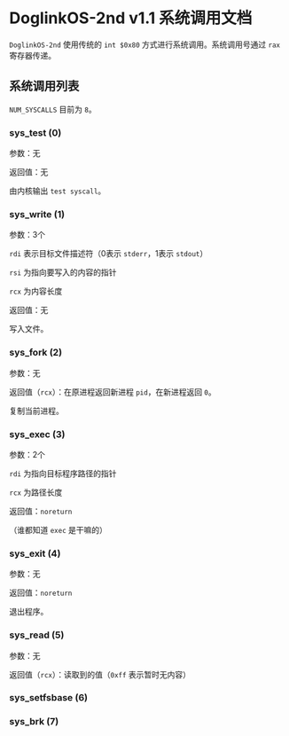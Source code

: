 # DoglinkOS-2nd v1.1 系统调用文档

`DoglinkOS-2nd` 使用传统的 `int $0x80` 方式进行系统调用。系统调用号通过 `rax` 寄存器传递。

## 系统调用列表

`NUM_SYSCALLS` 目前为 `8`。

### sys_test (0)

参数：无

返回值：无

由内核输出 `test syscall`。

### sys_write (1)

参数：3个

`rdi` 表示目标文件描述符（0表示 `stderr`，1表示 `stdout`）

`rsi` 为指向要写入的内容的指针

`rcx` 为内容长度

返回值：无

写入文件。

### sys_fork (2)

参数：无

返回值（`rcx`）：在原进程返回新进程 `pid`，在新进程返回 `0`。

复制当前进程。

### sys_exec (3)

参数：2个

`rdi` 为指向目标程序路径的指针

`rcx` 为路径长度

返回值：`noreturn`

（谁都知道 `exec` 是干嘛的）

### sys_exit (4)

参数：无

返回值：`noreturn`

退出程序。

### sys_read (5)

参数：无

返回值（`rcx`）：读取到的值（`0xff` 表示暂时无内容）

### sys_setfsbase (6)

### sys_brk (7)
